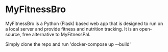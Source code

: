 # MyFitnessBro
MyFitnessBro is a Python (Flask) based web app that is designed to run on a local server and provide fitness and nutrition tracking. It is an open-source, free alternative to MyFitnessPal.

Simply clone the repo and run 'docker-compose up --build'